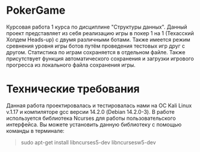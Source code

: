 # PokerGame
Курсовая работа 1 курса по дисциплине "Структуры данных".
Данный проект представляет из себя реализацию игры в покер 1 на 1 (Техасский Холдем Heads-up) с двумя различными ботами. Также имеется режим сревнения уровня игры ботов путём проведения тестовых игр друг с другом. Статистика по играм сохраняется в отдельном файле. Также присутствует функция автоматического сохранения и загрузки игрового прогресса из локального файла сохранения игры.
# Технические требования
Данная работа проектировалась и тестировалась нами на ОС Kali Linux v.1.17 и компиляторе gcc версии 14.2.0 (Debian 14.2.0-3). В работе используется библиотека Ncurses для работы пользовательского интерфейса. Вы можете установить данную библиотеку с помощью команды в терминале:
> sudo apt-get install libncurses5-dev libncursesw5-dev
